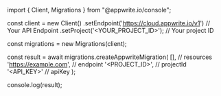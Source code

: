 import { Client, Migrations } from "@appwrite.io/console";

const client = new Client()
    .setEndpoint('https://cloud.appwrite.io/v1') // Your API Endpoint
    .setProject('<YOUR_PROJECT_ID>'); // Your project ID

const migrations = new Migrations(client);

const result = await migrations.createAppwriteMigration(
    [], // resources
    'https://example.com', // endpoint
    '<PROJECT_ID>', // projectId
    '<API_KEY>' // apiKey
);

console.log(result);
